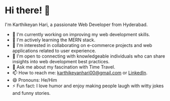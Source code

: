 # Hi there! 👋

I'm Karthikeyan Hari, a passionate Web Developer from Hyderabad.

- 🔭 I'm currently working on improving my web development skills.
- 🌱 I'm actively learning the MERN stack.
- 👯 I'm interested in collaborating on e-commerce projects and web applications related to user experience.
- 🤔 I'm open to connecting with knowledgeable individuals who can share insights into web development best practices.
- 💬 Ask me about my fascination with Time Travel.
- 📫 How to reach me: [karthikeyanhari00@gmail.com](mailto:karthikeyanhari00@gmail.com) or [LinkedIn](https://www.linkedin.com/in/karthikeyan-hari-vashitva/).
- 😄 Pronouns: He/Him
- ⚡ Fun fact: I love humor and enjoy making people laugh with witty jokes and funny stories.






